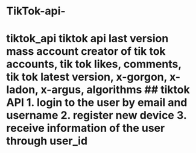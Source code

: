 # TikTok-api-
# tiktok_api  tiktok api last version mass account creator of tik tok accounts, tik tok likes, comments, tik tok latest version, x-gorgon, x-ladon, x-argus, algorithms  ## tiktok API  1. login to the user by email and username 2. register new device 3. receive information of the user through user_id

